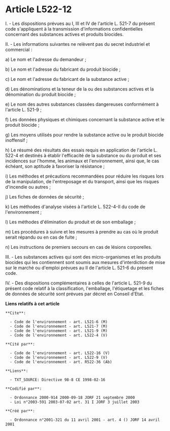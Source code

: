 # Article L522-12

I. - Les dispositions prévues au I, III et IV de l'article L. 521-7 du présent code s'appliquent à la transmission
d'informations confidentielles concernant des substances actives et produits biocides.

II. - Les informations suivantes ne relèvent pas du secret industriel et commercial :

a) Le nom et l'adresse du demandeur ;

b) Le nom et l'adresse du fabricant du produit biocide ;

c) Le nom et l'adresse du fabricant de la substance active ;

d) Les dénominations et la teneur de la ou des substances actives et la dénomination du produit biocide ;

e) Le nom des autres substances classées dangereuses conformément à l'article L. 521-9 ;

f) Les données physiques et chimiques concernant la substance active et le produit biocide ;

g) Les moyens utilisés pour rendre la substance active ou le produit biocide inoffensif ;

h) Le résumé des résultats des essais requis en application de l'article L. 522-4 et destinés à établir l'efficacité de la
substance ou du produit et ses incidences sur l'homme, les animaux et l'environnement, ainsi que, le cas échéant, son
aptitude à favoriser la résistance ;

i) Les méthodes et précautions recommandées pour réduire les risques lors de la manipulation, de l'entreposage et du
transport, ainsi que les risques d'incendie ou autres ;

j) Les fiches de données de sécurité ;

k) Les méthodes d'analyse visées à l'article L. 522-4-II du code de l'environnement ;

l) Les méthodes d'élimination du produit et de son emballage ;

m) Les procédures à suivre et les mesures à prendre au cas où le produit serait répandu ou en cas de fuite ;

n) Les instructions de premiers secours en cas de lésions corporelles.

III. - Les substances actives qui sont des micro-organismes et les produits biocides qui les contiennent sont soumis aux
mesures d'interdiction de mise sur le marché ou d'emploi prévues au II de l'article L. 521-6 du présent code.

IV. - Des dispositions complémentaires à celles de l'article L. 521-9 du présent code relatif à la classification,
l'emballage, l'étiquetage et les fiches de données de sécurité sont prévues par décret en Conseil d'Etat.

**Liens relatifs à cet article**

	**Cite**:

	  - Code de l'environnement - art. L521-6 (M)
	  - Code de l'environnement - art. L521-7 (M)
	  - Code de l'environnement - art. L521-9 (M)
	  - Code de l'environnement - art. L522-4 (V)

	**Cité par**:

	  - Code de l'environnement - art. L522-16 (V)
	  - Code de l'environnement - art. L522-9 (V)
	  - Code de l'environnement - art. R522-36 (Ab)

	**Liens**:

	  - TXT_SOURCE: Directive 98-8 CE 1998-02-16

	**Codifié par**:

	  - Ordonnance 2000-914 2000-09-18 JORF 21 septembre 2000
	  - Loi n°2003-591 2003-07-02 art. 31 I JORF 3 juillet 2003

	**Créé par**:

	  - Ordonnance n°2001-321 du 11 avril 2001 - art. 4 () JORF 14 avril 2001
